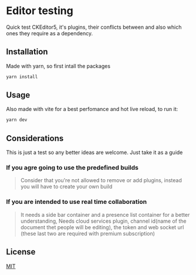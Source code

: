 # Editor testing
Quick  test CKEditor5, it's plugins, their conflicts between and also which ones they require as a dependency.

## Installation
Made with yarn, so first intall the packages

```bash
yarn install
```

## Usage
Also made with vite for a best perfomance and hot live reload, to run it:
```bash
yarn dev
```

## Considerations
This is just a test so any better ideas are welcome. Just take it as a guide

### If you agre going to use the predefined builds
> Consider that you're not allowed to remove or add plugins, instead you will have to create your own build

### If you are intended to use real time collaboration
> It needs a side bar container and a presence list container for a better understanding,
> Needs cloud services plugin, channel id(name of the document thet people will be editing), the token and web socket url (these last two are required with premium subscription)

## License
[MIT](https://choosealicense.com/licenses/mit/)
